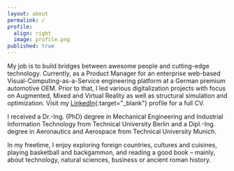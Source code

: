 ```yaml
---
layout: about
permalink: /
profile:
  align: right
  image: profile.png
published: true
---
```


My job is to build bridges between awesome people and cutting-edge technology. Currently, as a Product Manager for an enterprise web-based Visual-Computing-as-a-Service engineering platform at a German premium automotive OEM. Prior to that, I led various digitalization projects with focus on Augmented, Mixed and Virtual Reality as well as structural simulation and optimization. Visit my [LinkedIn](https://www.linkedin.com/in/nicoschall/){:target="_blank"} profile for a full CV.

I received a Dr.-Ing. (PhD) degree in Mechanical Engineering and Industrial Information Technology from Technical University Berlin and a Dipl.-Ing. degree in Aeronautics and Aerospace from Technical University Munich.

In my freetime, I enjoy exploring foreign countries, cultures and cuisines, playing basketball and backgammon, and reading a good book – mainly, about technology, natural sciences, business or ancient roman history.
